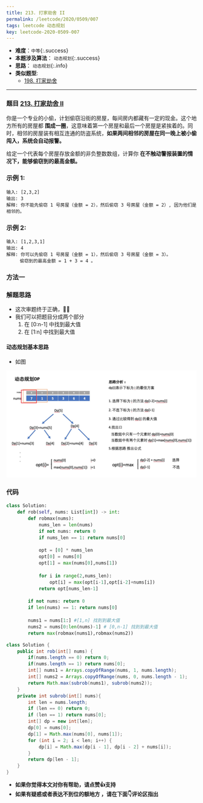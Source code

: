 ```yaml
---
title: 213. 打家劫舍 II
permalink: /leetcode/2020/0509/007
tags: leetcode 动态规划
key: leetcode-2020-0509-007
---
```

- __难度__：`中等`{:.success}
- __本题涉及算法__： `动态规划`{:.success}
- __思路__： `动态规划`{:.info}
- __类似题型__:
  - [198. 打家劫舍](/leetcode/2020/0402/013)

---

### 题目 [213. 打家劫舍 II](https://leetcode-cn.com/problems/house-robber-ii/)
你是一个专业的小偷，计划偷窃沿街的房屋，每间房内都藏有一定的现金。这个地方所有的房屋都 __围成一圈__，这意味着第一个房屋和最后一个房屋是紧挨着的。同时，相邻的房屋装有相互连通的防盗系统，__如果两间相邻的房屋在同一晚上被小偷闯入，系统会自动报警。__

给定一个代表每个房屋存放金额的非负整数数组，计算你 __在不触动警报装置的情况下，能够偷窃到的最高金额。__

### 示例 1:
```
输入: [2,3,2]
输出: 3
解释: 你不能先偷窃 1 号房屋（金额 = 2），然后偷窃 3 号房屋（金额 = 2）, 因为他们是相邻的。
```
### 示例 2:
```
输入: [1,2,3,1]
输出: 4
解释: 你可以先偷窃 1 号房屋（金额 = 1），然后偷窃 3 号房屋（金额 = 3）。
     偷窃到的最高金额 = 1 + 3 = 4 。
```

### 方法一
### 解题思路
- 这次审题终于正确，🙆‍♂️
- 我们可以把题目分成两个部分
    1. 在 [0:n-1] 中找到最大值
    2. 在 [1:n]  中找到最大值

#### 动态规划基本思路
- 如图

![pic](/assets/images/leetcode/0509/Jietu20200509-140711@2x.jpg)

### 代码

```python
class Solution:
    def rob(self, nums: List[int]) -> int:
        def robmax(nums):
            nums_len = len(nums)
            if not nums: return 0
            if nums_len == 1: return nums[0]

            opt = [0] * nums_len
            opt[0] = nums[0]
            opt[1] = max(nums[0],nums[1])

            for i in range(2,nums_len):
                opt[i] = max(opt[i-1],opt[i-2]+nums[i])
            return opt[nums_len-1]

        if not nums: return 0
        if len(nums) == 1: return nums[0]

        nums1 = nums[1:] #[1,n] 找到到最大值
        nums2 = nums[0:len(nums)-1] # [0,n-1] 找到到最大值
        return max(robmax(nums1),robmax(nums2))
```

```java
class Solution {
    public int rob(int[] nums) {
        if(nums.length == 0) return 0;
        if(nums.length == 1) return nums[0];
        int[] nums1 = Arrays.copyOfRange(nums, 1, nums.length);
        int[] nums2 = Arrays.copyOfRange(nums, 0, nums.length - 1);
        return Math.max(subrob(nums1), subrob(nums2));
    }
    private int subrob(int[] nums){
        int len = nums.length;
        if (len == 0) return 0;
        if (len == 1) return nums[0];
        int[] dp = new int[len];
        dp[0] = nums[0];
        dp[1] = Math.max(nums[0], nums[1]);
        for (int i = 2; i < len; i++) {
            dp[i] = Math.max(dp[i - 1], dp[i - 2] + nums[i]);
        }
        return dp[len - 1];
    }
}
```

- __如果你觉得本文对你有帮助，请点赞👍支持__
- __如果有疑惑或者表达不到位的额地方 ，请在下面👇评论区指出__
